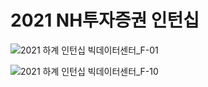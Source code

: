 # 2021 NH투자증권 인턴십

![2021 하계 인턴십 빅데이터센터_F-01](https://user-images.githubusercontent.com/49358347/131238920-85445991-cc70-4e7b-9d23-15ab76a5b994.png)

![2021 하계 인턴십 빅데이터센터_F-10](https://user-images.githubusercontent.com/49358347/131238946-9d30b726-6272-4c1e-a070-29670e24abc6.png)
